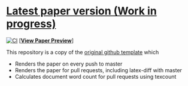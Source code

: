 # [Latest paper version (Work in progress)](https://github.com/morganrivers/whale_translation/blob/previews/master/paper.pdf)

[![CI](https://github.com/morganrivers/whale_translation/actions/workflows/CI.yml/badge.svg)](https://github.com/morganrivers/whale_translation/actions/workflows/CI.yml) [[__View Paper Preview__](https://github.com/morganrivers/whale_translation/blob/previews/master/paper.pdf)]

This repository is a copy of the [original github template](https://github.com/LKedward/latex-github-collab) which 
- Renders the paper on every push to master
- Renders the paper for pull requests, including latex-diff with master
- Calculates document word count for pull requests using texcount
